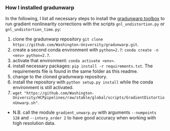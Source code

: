 ### How I installed gradunwarp
In the following, I list all necessary steps to install the [gradunwarp toolbox](https://github.com/Washington-University/gradunwarp) to run gradient nonlinearity corrections with the scripts `gnl_undistortion.py` or `gnl_undistortion_time.py`:

1. clone the gradunwarp repository `git clone https://github.com/Washington-University/gradunwarp.git`.
2. create a second conda environment with `python=2.7`: `conda create -n <env> python=2.7`.
3. activate that environment: `conda activate <env>`.
4. install necessary packages: `pip install -r requirements.txt`. The requirements file is found in the same folder as this readme.
5. change to the cloned gradunwarp repository.
6. install the repository with `python setup.py install` while the conda environment is still activated.
7. `wget "https://github.com/Washington-University/HCPpipelines/raw/stable/global/scripts/GradientDistortionUnwarp.sh"`.
- N.B. call the module `gradient_unwarp.py` with arguments `--numpoints 128` and `--interp_order 2` to have good accuracy when working with high resolution data.